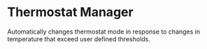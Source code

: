 # Thermostat Manager
Automatically changes thermostat mode in response to changes in temperature that exceed user defined thresholds.
